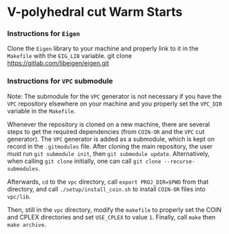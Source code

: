 # V-polyhedral cut Warm Starts

### Instructions for `Eigen`
Clone the `Eigen` library to your machine and properly link to it in the `Makefile` with the `EIG_LIB` variable.
    git clone https://gitlab.com/libeigen/eigen.git

### Instructions for `VPC` submodule
Note: The submodule for the `VPC` generator is not necessary if you have the `VPC` repository elsewhere on your machine and you properly set the `VPC_DIR` variable in the `Makefile`.

Whenever the repository is cloned on a new machine, there are several steps to get the required dependencies (from `COIN-OR` and the `VPC` cut generator). The `VPC` generator is added as a submodule, which is kept on record in the `.gitmodules` file. After cloning the main repository, the user must run `git submodule init`, then `git submodule update`. Alternatively, when calling `git clone` initially, one can call `git clone --recurse-submodules`.

Afterwards, `cd` to the `vpc` directory, call `export PROJ_DIR=$PWD` from that directory, and call `./setup/install_coin.sh` to install `COIN-OR` files into `vpc/lib`.

Then, still in the `vpc` directory, modify the `makefile` to properly set the COIN and CPLEX directories and set `USE_CPLEX` to value `1`. Finally, call `make` then `make archive`.
